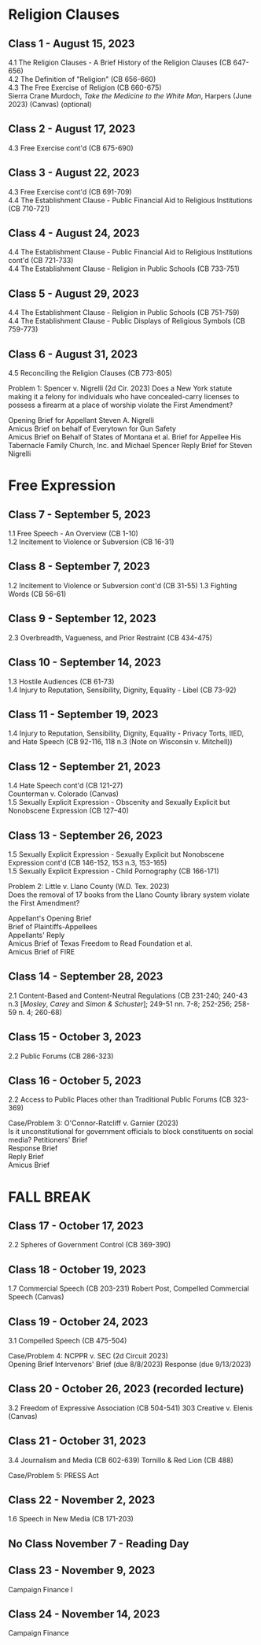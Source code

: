 # Religion Clauses

## Class 1 - August 15, 2023  
4.1 The Religion Clauses - A Brief History of the Religion Clauses (CB 647-656)  
4.2 The Definition of "Religion" (CB 656-660)  
4.3 The Free Exercise of Religion (CB 660-675)  
Sierra Crane Murdoch, _Take the Medicine to the White Man_, Harpers (June 2023) (Canvas) (optional)  

## Class 2 - August 17, 2023
4.3 Free Exercise cont'd (CB 675-690)  

## Class 3 - August 22, 2023
4.3 Free Exercise cont'd (CB 691-709)  
4.4 The Establishment Clause - Public Financial Aid to Religious Institutions (CB 710-721)  

## Class 4 - August 24, 2023
4.4 The Establishment Clause - Public Financial Aid to Religious Institutions cont'd (CB 721-733)  
4.4 The Establishment Clause - Religion in Public Schools (CB 733-751)  

## Class 5 - August 29, 2023
4.4 The Establishment Clause - Religion in Public Schools (CB 751-759)  
4.4 The Establishment Clause - Public Displays of Religious Symbols (CB 759-773)  

## Class 6 - August 31, 2023
4.5 Reconciling the Religion Clauses (CB 773-805)  

Problem 1: Spencer v. Nigrelli (2d Cir. 2023)
Does a New York statute making it a felony for individuals who have concealed-carry licenses to possess a firearm at a place of worship violate the First Amendment?

Opening Brief for Appellant Steven A. Nigrelli  
Amicus Brief on behalf of Everytown for Gun Safety  
Amicus Brief on Behalf of States of Montana et al.
Brief for Appellee His Tabernacle Family Church, Inc. and Michael Spencer
Reply Brief for Steven Nigrelli

# Free Expression

## Class 7 - September 5, 2023
1.1 Free Speech - An Overview (CB 1-10)  
1.2 Incitement to Violence or Subversion (CB 16-31)  

## Class 8 - September 7, 2023
1.2 Incitement to Violence or Subversion cont'd (CB 31-55)
1.3 Fighting Words (CB 56-61)

## Class 9 - September 12, 2023
2.3 Overbreadth, Vagueness, and Prior Restraint (CB 434-475)

## Class 10 - September 14, 2023
1.3 Hostile Audiences (CB 61-73)  
1.4 Injury to Reputation, Sensibility, Dignity, Equality - Libel (CB 73-92)  

## Class 11 - September 19, 2023
1.4 Injury to Reputation, Sensibility, Dignity, Equality - Privacy Torts, IIED, and Hate Speech (CB 92-116, 118 n.3 (Note on Wisconsin v. Mitchell)) 

## Class 12 - September 21, 2023
1.4 Hate Speech cont'd (CB 121-27)  
Counterman v. Colorado (Canvas)  
1.5 Sexually Explicit Expression - Obscenity and Sexually Explicit but Nonobscene Expression (CB 127–40)  

## Class 13 - September 26, 2023
1.5 Sexually Explicit Expression - Sexually Explicit but Nonobscene Expression cont'd (CB 146-152, 153 n.3, 153-165)   
1.5 Sexually Explicit Expression - Child Pornography (CB 166-171)  

Problem 2: Little v. Llano County (W.D. Tex. 2023)  
Does the removal of 17 books from the Llano County library system violate the First Amendment?

Appellant's Opening Brief  
Brief of Plaintiffs-Appellees   
Appellants' Reply  
Amicus Brief of Texas Freedom to Read Foundation et al.  
Amicus Brief of FIRE

## Class 14 - September 28, 2023
2.1 Content-Based and Content-Neutral Regulations (CB 231-240; 240-43 n.3 [_Mosley_, _Carey_ and _Simon & Schuster_]; 249-51 nn. 7-8; 252-256; 258-59 n. 4; 260-68)

## Class 15 - October 3, 2023
2.2 Public Forums (CB 286-323)

## Class 16 - October 5, 2023
2.2 Access to Public Places other than Traditional Public Forums (CB 323-369)  

Case/Problem 3: O'Connor-Ratcliff v. Garnier (2023)  
Is it unconstitutional for government officials to block constituents on social media?
Petitioners' Brief  
Response Brief  
Reply Brief  
Amicus Brief 

# FALL BREAK

## Class 17 - October 17, 2023
2.2 Spheres of Government Control (CB 369-390)  

## Class 18 - October 19, 2023
1.7 Commercial Speech (CB 203-231)
Robert Post, Compelled Commercial Speech (Canvas)  

## Class 19 - October 24, 2023
3.1 Compelled Speech (CB 475-504)

Case/Problem 4: NCPPR v. SEC (2d Circuit 2023)  
Opening Brief
Intervenors' Brief (due 8/8/2023)
Response (due 9/13/2023)

## Class 20 - October 26, 2023 (recorded lecture)
3.2 Freedom of Expressive Association (CB 504-541)
303 Creative v. Elenis (Canvas)

## Class 21 - October 31, 2023
3.4 Journalism and Media (CB 602-639)
Tornillo & Red Lion (CB 488)

Case/Problem 5: PRESS Act

## Class 22 - November 2, 2023
1.6 Speech in New Media (CB 171-203)

## No Class November 7 - Reading Day

## Class 23 - November 9, 2023
Campaign Finance I

## Class 24 - November 14, 2023
Campaign Finance
